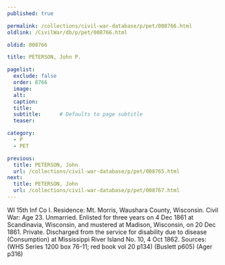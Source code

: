 ```yaml
---
published: true

permalink: /collections/civil-war-database/p/pet/008766.html
oldlink: /CivilWar/db/p/pet/008766.html

oldid: 008766

title: PETERSON, John P.

pagelist:
  exclude: false
  order: 8766
  image: 
  alt:
  caption:
  title:
  subtitle:      # Defaults to page subtitle
  teaser:

category: 
  - P 
  - PET

previous:
  title: PETERSON, John
  url: /collections/civil-war-database/p/pet/008765.html  
next:
  title: PETERSON, John
  url: /collections/civil-war-database/p/pet/008767.html   
---
```

WI 15th Inf Co I. Residence: Mt. Morris, Waushara County, Wisconsin. Civil War: Age 23. Unmarried. Enlisted for three years on 4 Dec 1861 at Scandinavia, Wisconsin, and mustered at Madison, Wisconsin, on 20 Dec 1861. Private. Discharged from the service for disability due to disease (Consumption) at Mississippi River Island No. 10, 4 Oct 1862. Sources: (WHS Series 1200 box 76-11; red book vol 20 p134) (Buslett p605) (Ager p316)